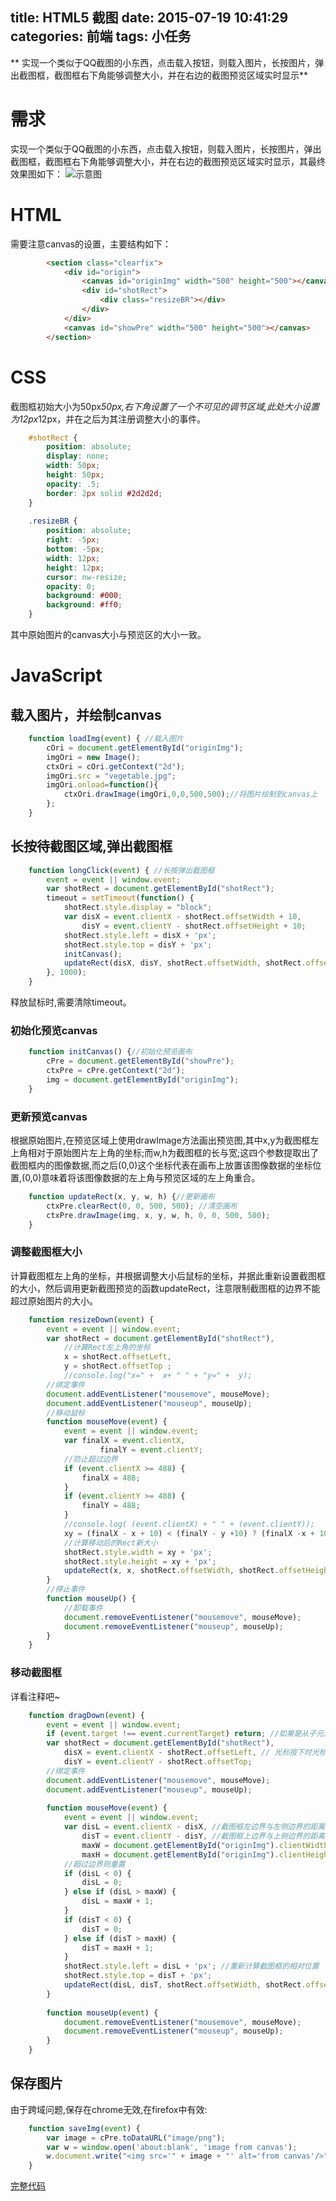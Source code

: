 title: HTML5 截图
date: 2015-07-19 10:41:29
categories: 前端
tags: 小任务
---

** 实现一个类似于QQ截图的小东西，点击载入按钮，则载入图片，长按图片，弹出截图框，截图框右下角能够调整大小，并在右边的截图预览区域实时显示**

<!-- more -->

# 需求
实现一个类似于QQ截图的小东西，点击载入按钮，则载入图片，长按图片，弹出截图框，截图框右下角能够调整大小，并在右边的截图预览区域实时显示，其最终效果图如下：
![示意图](/images/screenShot.png)

# HTML
需要注意canvas的设置，主要结构如下：
```HTML
        <section class="clearfix">
            <div id="origin">
                <canvas id="originImg" width="500" height="500"></canvas>
                <div id="shotRect">
                    <div class="resizeBR"></div>
                </div>
            </div>
            <canvas id="showPre" width="500" height="500"></canvas>
        </section>
```
# CSS
截图框初始大小为50px*50px,右下角设置了一个不可见的调节区域,此处大小设置为12px*12px，并在之后为其注册调整大小的事件。
```CSS
	#shotRect {
	    position: absolute;
	    display: none;
	    width: 50px;
	    height: 50px;
	    opacity: .5;
	    border: 2px solid #2d2d2d;
	}
	
	.resizeBR {
	    position: absolute;
	    right: -5px;
	    bottom: -5px;
	    width: 12px;
	    height: 12px;
	    cursor: nw-resize;
	    opacity: 0;
	    background: #000;
	    background: #ff0;
	}
```
其中原始图片的canvas大小与预览区的大小一致。

# JavaScript
## 载入图片，并绘制canvas
```javascript
	function loadImg(event) { //载入图片
	    cOri = document.getElementById("originImg");
	    imgOri = new Image();
	    ctxOri = cOri.getContext("2d");
	    imgOri.src = "vegetable.jpg";
	    imgOri.onload=function(){
	        ctxOri.drawImage(imgOri,0,0,500,500);//将图片绘制到canvas上
	    };
	}
```

## 长按待截图区域,弹出截图框
```javaScript
	function longClick(event) { //长按弹出截图框
	    event = event || window.event;
	    var shotRect = document.getElementById("shotRect");
	    timeout = setTimeout(function() {
	        shotRect.style.display = "block";
	        var disX = event.clientX - shotRect.offsetWidth + 10,
	            disY = event.clientY - shotRect.offsetHeight + 10;
	        shotRect.style.left = disX + 'px';
	        shotRect.style.top = disY + 'px';
	        initCanvas();
	        updateRect(disX, disY, shotRect.offsetWidth, shotRect.offsetHeight);
	    }, 1000);
	}
```
释放鼠标时,需要清除timeout。
### 初始化预览canvas
```javaScript
	function initCanvas() {//初始化预览画布
	    cPre = document.getElementById("showPre");
	    ctxPre = cPre.getContext("2d");
	    img = document.getElementById("originImg");
	}
```
### 更新预览canvas
根据原始图片,在预览区域上使用drawImage方法画出预览图,其中x,y为截图框左上角相对于原始图片左上角的坐标;而w,h为截图框的长与宽;这四个参数提取出了截图框内的图像数据,而之后(0,0)这个坐标代表在画布上放置该图像数据的坐标位置,(0,0)意味着将该图像数据的左上角与预览区域的左上角重合。
```javaScript
	function updateRect(x, y, w, h) {//更新画布
	    ctxPre.clearRect(0, 0, 500, 500); //清空画布
	    ctxPre.drawImage(img, x, y, w, h, 0, 0, 500, 500);
	}
```
### 调整截图框大小
计算截图框左上角的坐标，并根据调整大小后鼠标的坐标，并据此重新设置截图框的大小，然后调用更新截图预览的函数updateRect，注意限制截图框的边界不能超过原始图片的大小。
```javaScript
	function resizeDown(event) {
	    event = event || window.event;
	    var shotRect = document.getElementById("shotRect"),
	        //计算Rect左上角的坐标 
	        x = shotRect.offsetLeft,
	        y = shotRect.offsetTop ;
	        //console.log("x=" +  x+ " " + "y=" +  y);
	    //绑定事件 
	    document.addEventListener("mousemove", mouseMove);
	    document.addEventListener("mouseup", mouseUp);
	    //移动鼠标
	    function mouseMove(event) {
	        event = event || window.event;
	        var finalX = event.clientX,
	                finalY = event.clientY;
	        //防止超过边界
	        if (event.clientX >= 488) {
	            finalX = 488;
	        }
	        if (event.clientY >= 488) {
	            finalY = 488;
	        }
	        //console.log( (event.clientX) + " " + (event.clientY));
	        xy = (finalX - x + 10) < (finalY - y +10) ? (finalX -x + 10) : (finalY - y + 10);
	        //计算移动后的Rect新大小
	        shotRect.style.width = xy + 'px';
	        shotRect.style.height = xy + 'px';
	        updateRect(x, x, shotRect.offsetWidth, shotRect.offsetHeight);
	    }
	    //停止事件 
	    function mouseUp() {
	        //卸载事件 
	        document.removeEventListener("mousemove", mouseMove);
	        document.removeEventListener("mouseup", mouseUp);
	    }
	}
```
### 移动截图框
详看注释吧~
```javascript
	function dragDown(event) {
	    event = event || window.event;
	    if (event.target !== event.currentTarget) return; //如果是从子元素冒上来的，返回
	    var shotRect = document.getElementById("shotRect"),
	        disX = event.clientX - shotRect.offsetLeft, // 光标按下时光标相对截图框的坐标
	        disY = event.clientY - shotRect.offsetTop;
	    //绑定事件 
	    document.addEventListener("mousemove", mouseMove);
	    document.addEventListener("mouseup", mouseUp);
	
	    function mouseMove(event) {
	        event = event || window.event;
	        var disL = event.clientX - disX, //截图框左边界与左侧边界的距离
	            disT = event.clientY - disY, //截图框上边界与上侧边界的距离
	            maxW = document.getElementById("originImg").clientWidth - shotRect.offsetWidth, //最大宽度
	            maxH = document.getElementById("originImg").clientHeight - shotRect.offsetHeight; //最大高度
	        //超过边界则重置
	        if (disL < 0) {
	            disL = 0;
	        } else if (disL > maxW) {
	            disL = maxW + 1;
	        }
	        if (disT < 0) {
	            disT = 0;
	        } else if (disT > maxH) {
	            disT = maxH + 1;
	        }
	        shotRect.style.left = disL + 'px'; //重新计算截图框的相对位置
	        shotRect.style.top = disT + 'px';
	        updateRect(disL, disT, shotRect.offsetWidth, shotRect.offsetHeight);
	    }
	
	    function mouseUp(event) {
	        document.removeEventListener("mousemove", mouseMove);
	        document.removeEventListener("mouseup", mouseUp);
	    }
	}
```
## 保存图片
由于跨域问题,保存在chrome无效,在firefox中有效:
```javascript
	function saveImg(event) {
	    var image = cPre.toDataURL("image/png");
	    var w = window.open('about:blank', 'image from canvas');
	    w.document.write("<img src='" + image + "' alt='from canvas'/>");
	}
```

[完整代码](https://github.com/quanru/screenShot)